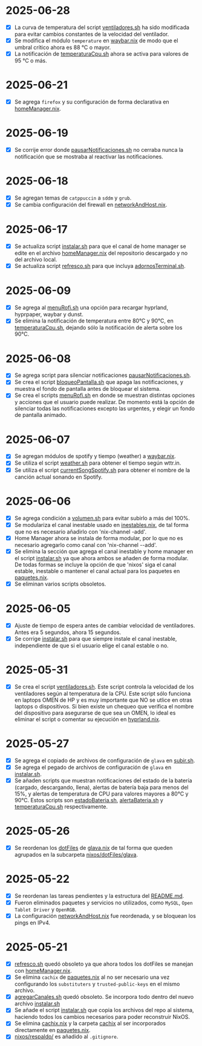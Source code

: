 # 2025-06-28
- [x] La curva de temperatura del script [ventiladores.sh](scripts/ventiladores.sh) ha sido modificada para evitar cambios constantes de la velocidad del ventilador.
- [x] Se modifica el módulo `temperature` en [waybar.nix](nixos/dotFiles/waybar.nix) de modo que el umbral crítico ahora es 88 °C o mayor.
- [x] La notificación de [temperaturaCpu.sh](scripts/temperaturaCpu.sh) ahora se activa para valores de 95 °C o más.

# 2025-06-21
- [x] Se agrega `firefox` y su configuración de forma declarativa en [homeManager.nix](nixos/homeManager.nix).

# 2025-06-19
- [x] Se corrije error donde [pausarNotificaciones.sh](scripts/pausarNotificaciones.sh) no cerraba nunca la notificación que se mostraba al reactivar las notificaciones.

# 2025-06-18
- [x] Se agregan temas de `catppuccin` a `sddm` y `grub`.
- [x] Se cambia configuración del firewall en [networkAndHost.nix](nixos/networkAndHost.nix).

# 2025-06-17
- [x] Se actualiza script [instalar.sh](scripts/instalar.sh) para que el canal de home manager se edite en el archivo [homeManager.nix](nixos/homeManager.nix) del repositorio descargado y no del archivo local.
- [x] Se actualiza script [refresco.sh](scripts/refresco.sh) para que incluya [adornosTerminal.sh](scripts/adornosTerminal.sh).

# 2025-06-09
- [x] Se agrega al [menuRofi.sh](scripts/menuRofi.sh) una opción para recargar hyprland, hyprpaper, waybar y dunst.
- [x] Se elimina la notificación de temperatura entre 80°C y 90°C, en [temperaturaCpu.sh](scripts/temperaturaCpu.sh), dejando sólo la notificación de alerta sobre los 90°C.

# 2025-06-08
- [x] Se agrega script para silenciar notificaciones [pausarNotificaciones.sh](scripts/pausarNotificaciones.sh).
- [x] Se crea el script [bloqueoPantalla.sh](scripts/bloqueoPantalla.sh) que apaga las notificaciones, y muestra el fondo de pantalla antes de bloquear el sistema.
- [x] Se crea el scripts [menuRofi.sh](scripts/menuRofi.sh) en donde se muestran distintas opciones y acciones que el usuario puede realizar. De momento está la opción de silenciar todas las notificaciones excepto las urgentes, y elegir un fondo de pantalla animado.

# 2025-06-07
- [x] Se agregan módulos de spotify y tiempo (weather) a [waybar.nix](nixos/dotFiles/waybar.nix).
- [x] Se utiliza el script [weather.sh](scripts/weather.sh) para obtener el tiempo según wttr.in.
- [x] Se utiliza el script [currentSongSpotify.sh](scripts/currentSongSpotify.sh) para obtener el nombre de la canción actual sonando en Spotify.

# 2025-06-06
- [x] Se agrega condición a [volumen.sh](scripts/volumen.sh) para evitar subirlo a más del 100%.
- [x] Se modulariza el canal inestable usado en [inestables.nix](nixos/inestables.nix), de tal forma que no es necesario añadirlo con 'nix-channel -add'.
- [x] Home Manager ahora se instala de forma modular, por lo que no es necesario agregarlo como canal con 'nix-channel --add'.
- [x] Se elimina la sección que agrega el canal inestable y home manager en el script [instalar.sh](scripts/instalar.sh) ya que ahora ambos se añaden de forma modular. De todas formas se incluye la opción de que 'nixos' siga el canal estable, inestable o mantener el canal actual para los paquetes en [paquetes.nix](nixos/paquetes.nix).
- [x] Se eliminan varios scripts obsoletos.

# 2025-06-05
- [x] Ajuste de tiempo de espera antes de cambiar velocidad de ventiladores. Antes era 5 segundos, ahora 15 segundos.
- [x] Se corrige [instalar.sh](scripts/instalar.sh) para que siempre instale el canal inestable, independiente de que si el usuario elige el canal estable o no.

# 2025-05-31
- [x] Se crea el script [ventiladores.sh](scripts/ventiladores.sh). Este script controla la velocidad de los ventiladores según al temperatura de la CPU. Este script sólo funciona en laptops OMEN de HP y es muy importante que NO se utlice en otras laptops o dispositivos. Si bien existe un chequeo que verifica el nombre del dispositivo para asegurarse de que sea un OMEN, lo ideal es eliminar el script o comentar su ejecución en [hyprland.nix](nixos/dotFiles/hyprland.nix).

# 2025-05-27
- [x] Se agrega el copiado de archivos de configuración de `glava` en [subir.sh](subir.sh).
- [x] Se agrega el pegado de archivos de configuración de `glava` en [instalar.sh](scripts/instalar.sh).
- [x] Se añaden scripts que muestran notificaciones del estado de la batería (cargado, descargando, llena), alertas de batería baja para menos del 15%, y alertas de temperatura de CPU para valores mayores a 80°C y 90°C. Estos scripts son [estadoBateria.sh](scripts/estadoBateria.sh), [alertaBateria.sh](scripts/alertaBateria.sh) y [temperaturaCpu.sh](scripts/temperaturaCpu.sh) respectivamente.

# 2025-05-26
- [x] Se reordenan los [dotFiles](nixos/dotFiles) de [glava.nix](nixos/dotFiles/glava/glava.nix) de tal forma que queden agrupados en la subcarpeta [nixos/dotFiles/glava](nixos/dotFiles/glava/).

# 2025-05-22
- [x] Se reordenan las tareas pendientes y la estructura del [README.md](README.md).
- [x] Fueron eliminados paquetes y servicios no utilizados, como `MySQL`, `Open Tablet Driver` y `OpenRGB`.
- [x] La configuración [networkAndHost.nix](nixos/networkAndHost.nix) fue reordenada, y se bloquean los pings en IPv4.

# 2025-05-21
- [x] [refresco.sh](scripts/refresco.sh) quedó obsoleto ya que ahora todos los dotFiles se manejan con [homeManager.nix](nixos/homeManager.nix).
- [x] Se elimina `cachix` de [paquetes.nix](nixos/paquetes.nix) al no ser necesario una vez configurando los `substituters` y `trusted-public-keys` en el mismo archivo.
- [x] [agregarCanales.sh](scripts/agregarCanales.sh) quedó obsoleto. Se incorpora todo dentro del nuevo archivo [instalar.sh](scripts/instalar.sh)
- [x] Se añade el script [instalar.sh](scripts/instalar.sh) que copia los archivos del repo al sistema, haciendo todos los cambios necesarios para poder reconstruir NixOS.
- [x] Se elimina [cachix.nix](nixos/cachix.nix) y la carpeta [cachix](nixos/cachix/) al ser incorporados directamente en [paquetes.nix](nixos/paquetes.nix).
- [x] [nixos/respaldo/](nixos/respaldo/) es añadido al `.gitignore`.
